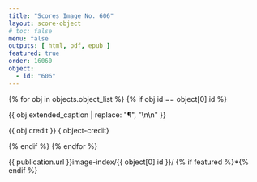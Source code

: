 ```yaml
---
title: "Scores Image No. 606"
layout: score-object
# toc: false
menu: false
outputs: [ html, pdf, epub ]
featured: true
order: 16060
object:
  - id: "606"
---
```


{% for obj in objects.object_list %}
{% if obj.id == object[0].id %}

{{ obj.extended_caption | replace: "¶", "\n\n" }}

{{ obj.credit }} {.object-credit}

{% endif %}
{% endfor %}

<div class="object-credit object-url is-print-only">

{{ publication.url }}image-index/{{ object[0].id }}/ {% if featured %}*{% endif %}

</div>
